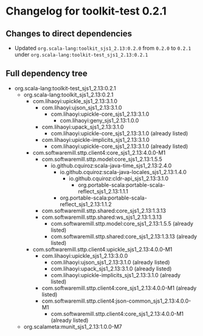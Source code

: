 # Changelog for toolkit-test 0.2.1

## Changes to direct dependencies
 - Updated `org.scala-lang:toolkit_sjs1_2.13:0.2.0` from `0.2.0` to `0.2.1` under `org.scala-lang:toolkit-test_sjs1_2.13:0.2.1`

## Full dependency tree

 - org.scala-lang:toolkit-test_sjs1_2.13:0.2.1
   - org.scala-lang:toolkit_sjs1_2.13:0.2.1
     - com.lihaoyi:upickle_sjs1_2.13:3.1.0
       - com.lihaoyi:ujson_sjs1_2.13:3.1.0
         - com.lihaoyi:upickle-core_sjs1_2.13:3.1.0
           - com.lihaoyi:geny_sjs1_2.13:1.0.0
       - com.lihaoyi:upack_sjs1_2.13:3.1.0
         - com.lihaoyi:upickle-core_sjs1_2.13:3.1.0 (already listed)
       - com.lihaoyi:upickle-implicits_sjs1_2.13:3.1.0
         - com.lihaoyi:upickle-core_sjs1_2.13:3.1.0 (already listed)
     - com.softwaremill.sttp.client4:core_sjs1_2.13:4.0.0-M1
       - com.softwaremill.sttp.model:core_sjs1_2.13:1.5.5
         - io.github.cquiroz:scala-java-time_sjs1_2.13:2.4.0
           - io.github.cquiroz:scala-java-locales_sjs1_2.13:1.4.0
             - io.github.cquiroz:cldr-api_sjs1_2.13:3.1.0
               - org.portable-scala:portable-scala-reflect_sjs1_2.13:1.1.1
           - org.portable-scala:portable-scala-reflect_sjs1_2.13:1.1.2
       - com.softwaremill.sttp.shared:core_sjs1_2.13:1.3.13
       - com.softwaremill.sttp.shared:ws_sjs1_2.13:1.3.13
         - com.softwaremill.sttp.model:core_sjs1_2.13:1.5.5 (already listed)
         - com.softwaremill.sttp.shared:core_sjs1_2.13:1.3.13 (already listed)
     - com.softwaremill.sttp.client4:upickle_sjs1_2.13:4.0.0-M1
       - com.lihaoyi:upickle_sjs1_2.13:3.0.0
         - com.lihaoyi:ujson_sjs1_2.13:3.1.0 (already listed)
         - com.lihaoyi:upack_sjs1_2.13:3.1.0 (already listed)
         - com.lihaoyi:upickle-implicits_sjs1_2.13:3.1.0 (already listed)
       - com.softwaremill.sttp.client4:core_sjs1_2.13:4.0.0-M1 (already listed)
       - com.softwaremill.sttp.client4:json-common_sjs1_2.13:4.0.0-M1
         - com.softwaremill.sttp.client4:core_sjs1_2.13:4.0.0-M1 (already listed)
   - org.scalameta:munit_sjs1_2.13:1.0.0-M7

